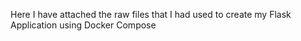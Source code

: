 Here I have attached the raw files that I had used to create my Flask Application using Docker Compose
